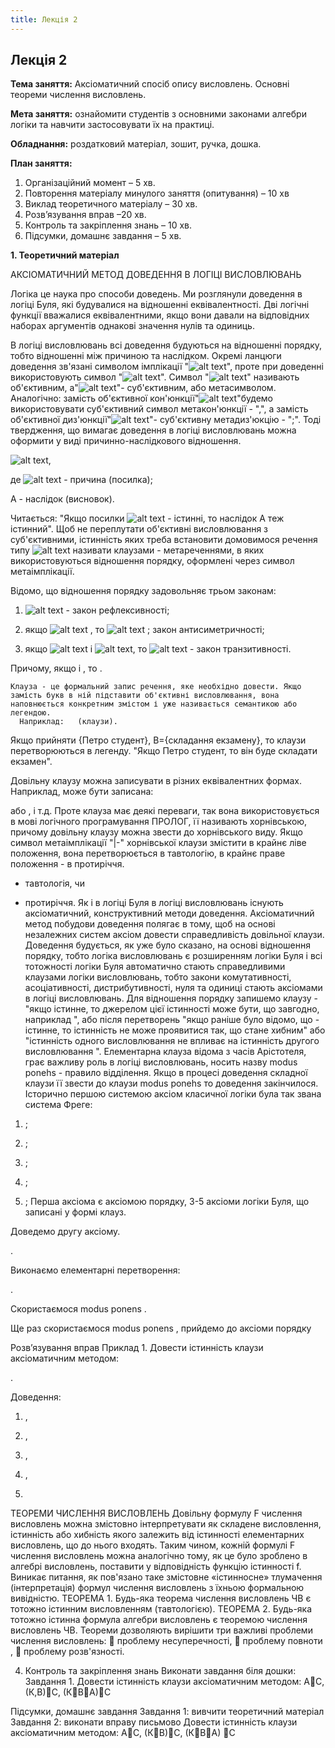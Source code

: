 ```yaml
---
title: Лекція 2
---
```


## Лекція 2

**Тема заняття:** Аксіоматичний спосіб опису висловлень. Основні теореми числення висловлень.

**Мета заняття:** ознайомити студентів з основними законами алгебри логіки та навчити застосовувати їх на практиці.

**Обладнання:**  роздатковий матеріал, зошит, ручка, дошка.

**План заняття:**

1.	Організаційний момент – 5 хв.
2.	Повторення матеріалу минулого заняття (опитування) – 10 хв
3.	Виклад теоретичного матеріалу – 30 хв.
4.	Розв’язування вправ –20 хв.
5.	Контроль та закріплення знань – 10 хв.
6.	Підсумки, домашнє завдання – 5 хв.

**1.	Теоретичний матеріал**

АКСІОМАТИЧНИЙ МЕТОД ДОВЕДЕННЯ В ЛОГІЦІ ВИСЛОВЛЮВАНЬ

Логіка це наука про способи доведень. Ми розглянули доведення в логіці Буля, які будувалися на відношенні еквівалентності. Дві логічні функції вважалися еквівалентними, якщо вони давали на відповідних наборах аргументів однакові значення нулів та одиниць.

В логіці висловлювань всі доведення будуються на відношенні порядку, тобто відношенні між причиною та наслідком. Окремі ланцюги доведення зв'язані символом імплікації "![alt text]({{site.baseurl}}/img/images/image001.png)", проте при доведенні використовують символ "![alt text]({{site.baseurl}}/img/images/image002.png)". Символ "![alt text]({{site.baseurl}}/img/images/image001.png)" називають об'єктивним, а"![alt text]({{site.baseurl}}/img/images/image002.png)"- суб'єктивним, або метасимволом. Аналогічно: замість об'єктивної кон'юнкції"![alt text]({{site.baseurl}}/img/images/image003.png)"будемо використовувати суб'єктивний символ метакон'юнкції - ",", а замість об'єктивної диз'юнкції"![alt text]({{site.baseurl}}/img/images/image004.png)"- суб'єктивну метадиз'юкцію - ";". Тоді твердження, що вимагає доведення в логіці висловлювань можна оформити у виді причинно-наслідкового відношення.

![alt text]({{site.baseurl}}/img/images/image005.png),

де ![alt text]({{site.baseurl}}/img/images/image006.png) - причина (посилка);

А - наслідок (висновок).

Читається: "Якщо посилки ![alt text]({{site.baseurl}}/img/images/image007.png) - істинні, то наслідок А теж істинний". Щоб не переплутати об'єктивні висловлювання з суб'єктивними, істинність яких треба встановити домовимося речення типу ![alt text]({{site.baseurl}}/img/images/image005.png) називати клаузами - метареченнями, в яких використовуються відношення порядку, оформлені через символ метаімплікації.

Відомо, що відношення порядку задовольняє трьом законам:

1. ![alt text]({{site.baseurl}}/img/images/image008.png) - закон рефлексивності;

2. якщо ![alt text]({{site.baseurl}}/img/images/image009.png) , то ![alt text]({{site.baseurl}}/img/images/image010.png) ; закон антисиметричності;

3. якщо ![alt text]({{site.baseurl}}/img/images/image009.png) і ![alt text]({{site.baseurl}}/img/images/image011.png), то ![alt text]({{site.baseurl}}/img/images/image012.png) - закон транзитивності.

Причому, якщо   і  , то   .

	Клауза - це формальний запис речення, яке необхідно довести. Якщо замість букв в ній підставити об'єктивні висловлювання, вона наповнюється конкретним змістом і уже називається семантикою або легендою.
      Наприклад:   (клаузи).

Якщо прийняти {Петро студент}, B={складання екзамену}, то клаузи перетворюються в легенду. "Якщо Петро студент, то він буде складати екзамен".

Довільну клаузу можна записувати в різних еквівалентних формах. Наприклад, може бути записана:



 або  , і т.д.
      Проте клауза   має деякі переваги, так вона використовується в мові логічного програмування ПРОЛОГ, її називають хорнівською, причому довільну клаузу можна звести до хорнівського виду. Якщо символ метаімплікації "|-" хорнівської клаузи змістити в крайнє ліве положення, вона перетворюється в тавтологію, в крайнє праве положення - в протиріччя.

 - тавтологія, чи

- протиріччя.
      Як і в логіці Буля в логіці висловлювань існують аксіоматичний, конструктивний методи доведення.
      Аксіоматичний метод побудови доведення полягає в тому, щоб на основі незалежних систем аксіом довести справедливість довільної клаузи.
Доведення будується, як уже було сказано, на основі відношення порядку, тобто логіка висловлювань є розширенням логіки Буля і всі тотожності логіки Буля автоматично стають справедливими клаузами логіки висловлювань, тобто закони комутативності, асоціативності, дистрибутивності, нуля та одиниці стають аксіомами в логіці висловлювань.
 Для відношення порядку запишемо клаузу - "якщо істинне, то джерелом цієї істинності може бути, що завгодно, наприклад ", або після перетворень "якщо раніше було відомо, що - істинне, то істинність не може проявитися так, що стане хибним" або "істинність одного висловлювання не впливає на істинність другого висловлювання ". Елементарна клауза   відома з часів Арістотеля, грає важливу роль в логіці висловлювань, носить назву modus ponehs - правило відділення. Якщо в процесі доведення складної клаузи її звести до клаузи modus ponehs то доведення закінчилося.
      Історично першою системою аксіом класичної логіки була так звана система Фреге:

1.   ;

2.   ;

3.   ;

4.   ;

5.   ;
      Перша аксіома є аксіомою порядку, 3-5 аксіоми логіки Буля, що записані у формі клауз.

Доведемо другу аксіому.

  .

Виконаємо елементарні перетворення:

  .

Скористаємося modus ponens .



Ще раз скористаємося modus ponens , прийдемо до аксіоми порядку   

Розв’язування вправ
Приклад 1.
Довести істинність клаузи аксіоматичним методом:

  .

Доведення:

1.   ,

2.   ,

3.   ,

4.   ,

5.   

ТЕОРЕМИ ЧИСЛЕННЯ ВИСЛОВЛЕНЬ
	Довільну формулу F числення висловлень можна змістовно інтерпретувати як складене висловлення, істинність або хибність якого залежить від істинності елементарних висловлень, що до нього входять. Таким чином, кожній формулі F числення висловлень можна аналогічно тому, як це було зроблено в алгебрі висловлень, поставити у відповідність функцію істинності f.
	Виникає питання, як пов'язано таке змістовне «істинносне» тлумачення (інтерпретація) формул числення висловлень з їхньою формальною вивідністю.
ТЕОРЕМА 1.		 Будь-яка теорема числення висловлень ЧВ є тотожно істинним висловленням (тавтологією).
ТЕОРЕМА 2. 	Будь-яка тотожно істинна формула алгебри висловлень є теоремою числення висловлень ЧВ.
Теореми дозволяють вирішити три важливі проблеми числення висловлень:
	проблему несуперечності,
	проблему повноти ,
	проблему розв'язності.

4.	Контроль та закріплення знань
Виконати завдання біля дошки:
Завдання 1. Довести істинність клаузи аксіоматичним методом:
АС,  (К,В)С,  (КВА)С

Підсумки, домашнє завдання
Завдання 1: вивчити теоретичний матеріал
Завдання 2: виконати вправу письмово
Довести істинність клаузи аксіоматичним методом:
АС,  (КВ)С,  (КВА) С
